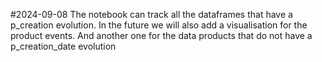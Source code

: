 #2024-09-08
The notebook can track all the dataframes that have a p_creation evolution. In the future we will also add a visualisation
for the product events. And another one for the data products that do not have a p_creation_date evolution